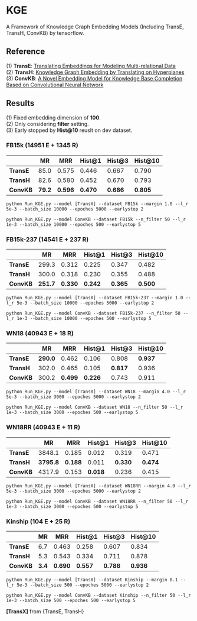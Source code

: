 # KGE
A Framework of Knowledge Graph Embedding Models (Including TransE, TransH, ConvKB) by tensorflow.  

## Reference
(1) **TransE**: [Translating Embeddings for Modeling Multi-relational Data](https://www.cs.sjtu.edu.cn/~li-fang/deeplearning-for-modeling-multi-relational-data.pdf)   
(2) **TransH**: [Knowledge Graph Embedding by Translating on Hyperplanes](http://citeseerx.ist.psu.edu/viewdoc/download?doi=10.1.1.486.2800&rep=rep1&type=pdf)   
(3) **ConvKB**: [A Novel Embedding Model for Knowledge Base Completion Based on Convolutional Neural Network](https://arxiv.org/pdf/1712.02121.pdf)   

## Results 
(1) Fixed embedding dimension of **100**.  
(2) Only considering **filter** setting.  
(3) Early stopped by **Hist@10** reuslt on dev dataset.  

### FB15k (14951 E + 1345 R)
|            | **MR** | **MRR** |**Hist@1**|**Hist@3**|**Hist@10**|
|     --     |   --   |    --   |    --    |    --    |    --     |
| **TransE** | 85.0 | 0.575 | 0.446 | 0.667 | 0.790 |
| **TransH** | 82.6 | 0.580 | 0.452 | 0.670 | 0.793 |
| **ConvKB** | **79.2** | **0.596** | **0.470** | **0.686** | **0.805** |

```
python Run_KGE.py --model [TransX] --dataset FB15k --margin 1.0 --l_r 5e-3 --batch_size 10000 --epoches 5000 --earlystop 2
```
```
python Run_KGE.py --model ConvKB --dataset FB15k --n_filter 50 --l_r 1e-3 --batch_size 10000 --epoches 500 --earlystop 5
```

### FB15k-237 (14541 E + 237 R)
|            | **MR** | **MRR** |**Hist@1**|**Hist@3**|**Hist@10**|
|     --     |   --   |    --   |    --    |    --    |    --     |
| **TransE** | 299.3 | 0.312 | 0.225 | 0.347 | 0.482 |
| **TransH** | 300.0 | 0.318 | 0.230 | 0.355 | 0.488 |
| **ConvKB** | **251.7** | **0.330** | **0.242** | **0.365** | **0.500** |

```
python Run_KGE.py --model [TransX] --dataset FB15k-237 --margin 1.0 --l_r 5e-3 --batch_size 10000 --epoches 5000 --earlystop 2
```
```
python Run_KGE.py --model ConvKB --dataset FB15k-237 --n_filter 50 --l_r 1e-3 --batch_size 10000 --epoches 500 --earlystop 5
```

### WN18 (40943 E + 18 R)
|            | **MR** | **MRR** |**Hist@1**|**Hist@3**|**Hist@10**|
|     --     |   --   |    --   |    --    |    --    |    --     |
| **TransE** | **290.0** | 0.462 | 0.106 | 0.808 | **0.937** |
| **TransH** | 302.0 | 0.465 | 0.105 | **0.817** | 0.936 |
| **ConvKB** | 300.2 | **0.499** | **0.226** | 0.743 | 0.911 |

```
python Run_KGE.py --model [TransX] --dataset WN18 --margin 4.0 --l_r 5e-3 --batch_size 3000 --epoches 5000 --earlystop 2
```
```
python Run_KGE.py --model ConvKB --dataset WN18 --n_filter 50 --l_r 1e-3 --batch_size 3000 --epoches 500 --earlystop 5
```

### WN18RR (40943 E + 11 R)
|            | **MR** | **MRR** |**Hist@1**|**Hist@3**|**Hist@10**|
|     --     |   --   |    --   |    --    |    --    |    --     |
| **TransE** | 3848.1 | 0.185 | 0.012 | 0.319 | 0.471 |
| **TransH** | **3795.8** | **0.188** | 0.011 | **0.330** | **0.474** |
| **ConvKB** | 4317.9 | 0.153 | **0.018** | 0.236 | 0.415 |

```
python Run_KGE.py --model [TransX] --dataset WN18RR --margin 4.0 --l_r 5e-3 --batch_size 3000 --epoches 5000 --earlystop 2
```
```
python Run_KGE.py --model ConvKB --dataset WN18RR --n_filter 50 --l_r 1e-3 --batch_size 3000 --epoches 500 --earlystop 5
```

### Kinship (104 E + 25 R)
|            | **MR** | **MRR** |**Hist@1**|**Hist@3**|**Hist@10**|
|     --     |   --   |    --   |    --    |    --    |    --     |
| **TransE** | 6.7 | 0.463 | 0.258 | 0.607 | 0.834 |
| **TransH** | 5.3 | 0.543 | 0.334 | 0.711 | 0.878 |
| **ConvKB** | **3.4** | **0.690** | **0.557** | **0.786** | **0.936** |

```
python Run_KGE.py --model [TransX] --dataset Kinship --margin 0.1 --l_r 5e-3 --batch_size 500 --epoches 5000 --earlystop 2
```
```
python Run_KGE.py --model ConvKB --dataset Kinship --n_filter 50 --l_r 1e-3 --batch_size 500 --epoches 500 --earlystop 5
```

**[TransX]** from {TransE, TransH}

